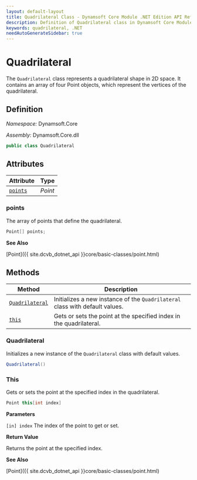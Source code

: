 ```yaml
---
layout: default-layout
title: Quadrilateral Class - Dynamsoft Core Module .NET Edition API Reference
description: Definition of Quadrilateral class in Dynamsoft Core Module .NET Edition.
keywords: quadrilateral, .NET
needAutoGenerateSidebar: true
---
```


# Quadrilateral

The `Quadrilateral` class represents a quadrilateral shape in 2D space. It contains an array of four Point objects, which represent the vertices of the quadrilateral.

## Definition

*Namespace:* Dynamsoft.Core

*Assembly:* Dynamsoft.Core.dll

```csharp
public class Quadrilateral 
```

## Attributes
  
| Attribute | Type |
|---------- | ---- |
| [`points`](#points) | *Point* |

### points

The array of points that define the quadrilateral.

```csharp
Point[] points;
```

**See Also**

[Point]({{ site.dcvb_dotnet_api }}core/basic-classes/point.html)

## Methods

| Method               | Description |
|----------------------|-------------|
| [`Quadrilateral`](#quadrilateral) | Initializes a new instance of the `Quadrilateral` class with default values. |
| [`this`](#this) | Gets or sets the point at the specified index in the quadrilateral. |


### Quadrilateral

Initializes a new instance of the `Quadrilateral` class with default values.

```csharp
Quadrilateral()
```

### This

Gets or sets the point at the specified index in the quadrilateral.

```csharp
Point this[int index]
```

**Parameters**

`[in] index` The index of the point to get or set.

**Return Value**

Returns the point at the specified index.

**See Also**

[Point]({{ site.dcvb_dotnet_api }}core/basic-classes/point.html)
